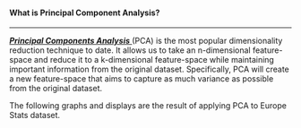 #### **What is Principal Component Analysis?**
***


[**_Principal Components Analysis_** ](https://www.jeremyjordan.me/principal-components-analysis/)(PCA) is the most popular dimensionality reduction technique to date. It allows us to take an n-dimensional feature-space and reduce it to a k-dimensional feature-space while maintaining important information from the original dataset. Specifically, PCA will create a new feature-space that aims to capture as much variance as possible from the original dataset.

The following graphs and displays are the result of applying PCA to Europe Stats dataset.

